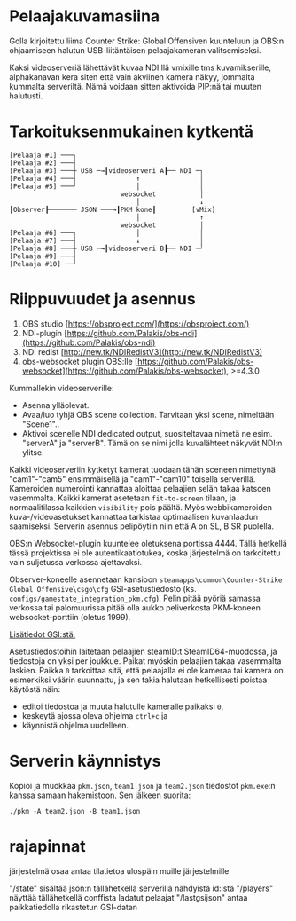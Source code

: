 # Pelaajakuvamasiina
Golla kirjoitettu liima Counter Strike: Global Offensiven kuunteluun ja OBS:n ohjaamiseen halutun USB-liitäntäisen pelaajakameran valitsemiseksi.

Kaksi videoserveriä lähettävät kuvaa NDI:llä vmixille tms kuvamikserille, alphakanavan kera siten että vain akviinen kamera näkyy, jommalta kummalta serveriltä. Nämä voidaan sitten aktivoida PIP:nä tai muuten halutusti.

# Tarkoituksenmukainen kytkentä
```
[Pelaaja #1] ───┐
[Pelaaja #2] ───┤
[Pelaaja #3] ───┼ USB ─→┃videoserveri A┠── NDI ─┐
[Pelaaja #4] ───┤               ↑               │
[Pelaaja #5] ───┘               │               │
                            websocket           │
                                │               ↓
┃Observer┠─────── JSON ───→┃PKM kone┃         [vMix]
                                │               ↑
                            websocket           │
[Pelaaja #6] ───┐               │               │
[Pelaaja #7] ───┤               ↓               │
[Pelaaja #8] ───┼ USB ─→┃videoserveri B┠── NDI ─┘
[Pelaaja #9] ───┤
[Pelaaja #10] ──┘
```

# Riippuvuudet ja asennus
1. OBS studio [https://obsproject.com/](https://obsproject.com/)
2. NDI-plugin [https://github.com/Palakis/obs-ndi](https://github.com/Palakis/obs-ndi)
3. NDI redist [http://new.tk/NDIRedistV3](http://new.tk/NDIRedistV3)
4. obs-websocket plugin OBS:lle [https://github.com/Palakis/obs-websocket](https://github.com/Palakis/obs-websocket), >=4.3.0

Kummallekin videoserverille:
  * Asenna ylläolevat.
  * Avaa/luo tyhjä OBS scene collection. Tarvitaan yksi scene, nimeltään "Scene1"..
  * Aktivoi scenelle NDI dedicated output, suositeltavaa nimetä ne esim. "serverA" ja "serverB". Tämä on se nimi jolla kuvalähteet näkyvät NDI:n ylitse.

Kaikki videoserveriin kytketyt kamerat tuodaan tähän sceneen nimettynä "cam1"-"cam5" ensimmäisellä ja "cam1"-"cam10" toisella serverillä. Kameroiden numerointi kannattaa aloittaa pelaajien selän takaa katsoen vasemmalta. Kaikki kamerat asetetaan `fit-to-screen` tilaan, ja normaalitilassa kaikkien `visibility` pois päältä. Myös webbikameroiden kuva-/videoasetukset kannattaa tarkistaa optimaalisen kuvanlaadun saamiseksi. Serverin asennus pelipöytiin niin että A on SL, B SR puolella.

OBS:n Websocket-plugin kuuntelee oletuksena portissa 4444. Tällä hetkellä tässä projektissa ei ole autentikaatiotukea, koska järjestelmä on tarkoitettu vain suljetussa verkossa ajettavaksi.

Observer-koneelle asennetaan kansioon `steamapps\common\Counter-Strike Global Offensive\csgo\cfg` GSI-asetustiedosto (ks. `configs/gamestate_integration_pkm.cfg`). Pelin pitää pyöriä samassa verkossa tai palomuurissa pitää olla aukko peliverkosta PKM-koneen websocket-porttiin (oletus 1999).

[Lisätiedot GSI:stä.](https://developer.valvesoftware.com/wiki/Counter-Strike:_Global_Offensive_Game_State_Integration)

Asetustiedostoihin laitetaan pelaajien steamID:t SteamID64-muodossa, ja tiedostoja on yksi per joukkue. Paikat myöskin pelaajien takaa vasemmalta laskien. Paikka `0` tarkoittaa sitä, että pelaajalla ei ole kameraa tai kamera on esimerkiksi väärin suunnattu, ja sen takia halutaan hetkellisesti poistaa käytöstä näin:

  * editoi tiedostoa ja muuta halutulle kameralle paikaksi `0`,
  * keskeytä ajossa oleva ohjelma `ctrl+c` ja
  * käynnistä ohjelma uudelleen.

# Serverin käynnistys

Kopioi ja muokkaa `pkm.json`, `team1.json` ja `team2.json` tiedostot `pkm.exe`:n kanssa samaan hakemistoon. Sen jälkeen suorita:

`./pkm -A team2.json -B team1.json`


# rajapinnat

järjestelmä osaa antaa tilatietoa ulospäin muille järjestelmille

"/state" sisältää json:n tällähetkellä serverillä nähdyistä id:istä
"/players" näyttää tällähetkellä conffista ladatut pelaajat 
"/lastgsijson" antaa paikkatiedolla rikastetun GSI-datan
